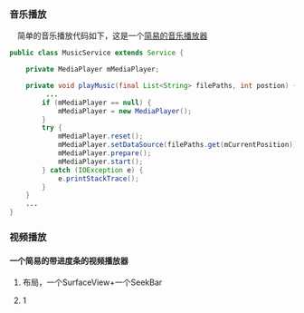 ### 音乐播放
　简单的音乐播放代码如下，这是一个[简易的音乐播放器][1]
``` java
public class MusicService extends Service {

    private MediaPlayer mMediaPlayer;

    private void playMusic(final List<String> filePaths, int postion) {
         ...	
        if (mMediaPlayer == null) {
            mMediaPlayer = new MediaPlayer();
        }
        try {
            mMediaPlayer.reset();
            mMediaPlayer.setDataSource(filePaths.get(mCurrentPosition));
            mMediaPlayer.prepare();
            mMediaPlayer.start();
        } catch (IOException e) {
            e.printStackTrace();
        }
    }
    ...
}
```

### 视频播放
#### 一个简易的带进度条的视频播放器
 1. 布局，一个SurfaceView+一个SeekBar

 2. 1

  [1]: https://github.com/yellowbaby1991/note/blob/master/AndroidBasic/Service.md#%E9%9F%B3%E4%B9%90%E6%92%AD%E6%94%BE%E5%99%A8